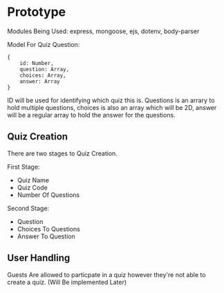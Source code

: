 # Prototype
Modules Being Used: express, mongoose, ejs, dotenv, body-parser


Model For Quiz Question:
```
{
    id: Number,
    question: Array,
    choices: Array,
    answer: Array
}
```
ID will be used for identifying which quiz this is. Questions is an arrary to hold multiple questions, choices is also an array which will be 2D, answer will be a regular array to hold the answer for the questions.



## Quiz Creation
There are two stages to Quiz Creation.

First Stage:
- Quiz Name
- Quiz Code
- Number Of Questions

Second Stage:
- Question
- Choices To Questions
- Answer To Question


## User Handling
Guests Are allowed to particpate in a quiz however they're not able to create a quiz. (Will Be implemented Later)
